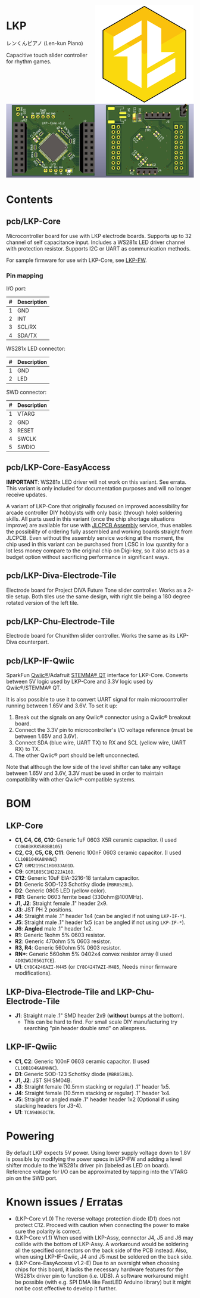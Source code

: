 <img src="./docs/lkp-logo.svg" align="right" alt="lkp-logo" />

# LKP

レンくんピアノ (Len-kun Piano)

Capacitive touch slider controller for rhythm games.

![LKP](./docs/LKP.webp)

# Contents

## pcb/LKP-Core

Microcontroller board for use with LKP electrode boards. Supports up to 32 channel of self capacitance input. Includes a WS281x LED driver channel with protection resistor. Supports I2C or UART as communication methods.

For sample firmware for use with LKP-Core, see [LKP-FW](https://github.com/Project-Alpaca/LKP-FW).

### Pin mapping

I/O port:

| \#  | Description |
| --- | ----------- |
|  1  | GND |
|  2  | INT |
|  3  | SCL/RX |
|  4  | SDA/TX |

WS281x LED connector:

| \#  | Description |
| --- | ----------- |
|  1  | GND |
|  2  | LED |

SWD connector:

| \#  | Description |
| --- | ----------- |
|  1  | VTARG |
|  2  | GND |
|  3  | RESET |
|  4  | SWCLK |
|  5  | SWDIO |

## pcb/LKP-Core-EasyAccess

**IMPORTANT**: WS281x LED driver will not work on this variant. See errata. This variant is only included for documentation purposes and will no longer receive updates.

A variant of LKP-Core that originally focused on improved accessibility for arcade controller DIY hobbyists with only basic (through hole) soldering skills. All parts used in this variant (once the chip shortage situations improve) are available for use with [JLCPCB Assembly](https://jlcpcb.com/smt-assembly) service, thus enables the possibility of ordering fully assembled and working boards straight from JLCPCB. Even without the assembly service working at the moment, the chip used in this variant can be purchased from LCSC in low quantity for a lot less money compare to the original chip on Digi-key, so it also acts as a budget option without sacrificing performance in significant ways.

## pcb/LKP-Diva-Electrode-Tile

Electrode board for Project DIVA Future Tone slider controller. Works as a 2-tile setup. Both tiles use the same design, with right tile being a 180 degree rotated version of the left tile.

## pcb/LKP-Chu-Electrode-Tile

Electrode board for Chunithm slider controller. Works the same as its LKP-Diva counterpart.

## pcb/LKP-IF-Qwiic

SparkFun [Qwiic®][qwiic]/Adafruit [STEMMA® QT][stemmaqt] interface for LKP-Core. Converts between 5V logic used by LKP-Core and 3.3V logic used by Qwiic®/STEMMA® QT.

It is also possible to use it to convert UART signal for main microcontroller running between 1.65V and 3.6V. To set it up:

1. Break out the signals on any Qwiic® connector using a Qwiic® breakout board.
2. Connect the 3.3V pin to microcontroller's I/O voltage reference (must be between 1.65V and 3.6V).
3. Connect SDA (blue wire, UART TX) to RX and SCL (yellow wire, UART RX) to TX.
4. The other Qwiic® port should be left unconnected.

Note that although the low side of the level shifter can take any voltage between 1.65V and 3.6V, 3.3V must be used in order to maintain compatibility with other Qwiic®-compatible systems.

# BOM

## LKP-Core

- **C1, C4, C6, C10**: Generic 1uF 0603 X5R ceramic capacitor. (I used `CC0603KRX5R8BB105`)
- **C2, C3, C5, C8, C11**: Generic 100nF 0603 ceramic capacitor. (I used `CL10B104KA8NNNC`)
- **C7**: `GRM2195C1H103JA01D`.
- **C9**: `GCM1885C1H222JA16D`.
- **C12**: Generic 10uF EIA-3216-18 tantalum capacitor.
- **D1**: Generic SOD-123 Schottky diode (`MBR0520L`).
- **D2**: Generic 0805 LED (yellow color).
- **FB1**: Generic 0603 ferrite bead (330ohm@100MHz).
- **J1, J2**: Straight female .1" header 2x9.
- **J3**: JST PH 2 positions.
- **J4**: Straight male .1" header 1x4 (can be angled if not using `LKP-IF-*`).
- **J5**: Straight male .1" header 1x5 (can be angled if not using `LKP-IF-*`).
- **J6**: **Angled** male .1" header 1x2.
- **R1**: Generic 1kohm 5% 0603 resistor.
- **R2**: Generic 470ohm 5% 0603 resistor.
- **R3, R4**: Generic 560ohm 5% 0603 resistor.
- **RN\***: Generic 560ohm 5% 0402x4 convex resistor array (I used `4D02WGJ0561TCE`).
- **U1**: `CY8C4246AZI-M445` (or `CY8C4247AZI-M485`, Needs minor firmware modifications).

## LKP-Diva-Electrode-Tile and LKP-Chu-Electrode-Tile

- **J1**: Straight male .1" SMD header 2x9 (**without** bumps at the bottom).
  - This can be hard to find. For small scale DIY manufacturing try searching "pin header double smd" on aliexpress.

## LKP-IF-Qwiic

- **C1, C2**: Generic 100nF 0603 ceramic capacitor. (I used `CL10B104KA8NNNC`).
- **D1**: Generic SOD-123 Schottky diode (`MBR0520L`).
- **J1, J2**: JST SH SM04B.
- **J3**: Straight female (10.5mm stacking or regular) .1" header 1x5.
- **J4**: Straight female (10.5mm stacking or regular) .1" header 1x4.
- **J5**: Straight or angled male .1" header header 1x2 (Optional if using stacking headers for J3-4).
- **U1**: `TCA9406DCTR`.

# Powering

By default LKP expects 5V power. Using lower supply voltage down to 1.8V is possible by modifying the power specs in LKP-FW and adding a level shifter module to the WS281x driver pin (labeled as LED on board). Reference voltage for I/O can be approximated by tapping into the VTARG pin on the SWD port.

# Known issues / Erratas

- (LKP-Core v1.0) The reverse voltage protection diode (D1) does not protect C12. Proceed with caution when connecting the power to make sure the polarity is correct.
- (LKP-Core v1.1) When used with LKP-Assy, connector J4, J5 and J6 may collide with the bottom of LKP-Assy. A workaround would be soldering all the specified connectors on the back side of the PCB instead. Also, when using LKP-IF-Qwiic, J4 and J5 must be soldered on the back side.
- (LKP-Core-EasyAccess v1.2-E) Due to an oversight when choosing chips for this board, it lacks the necessary hardware features for the WS281x driver pin to function (i.e. UDB). A software workaround might be possible (with e.g. SPI DMA like FastLED Arduino library) but it might not be cost effective to develop it further.

[qwiic]: https://www.sparkfun.com/qwiic
[stemmaqt]: https://learn.adafruit.com/introducing-adafruit-stemma-qt/what-is-stemma-qt
